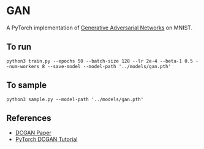 # GAN

A PyTorch implementation of [Generative Adversarial Networks](https://arxiv.org/abs/1406.2661) on MNIST.

## To run

`python3 train.py --epochs 50 --batch-size 128 --lr 2e-4 --beta-1 0.5 --num-workers 8 --save-model --model-path '../models/gan.pth'`

## To sample

`python3 sample.py --model-path '../models/gan.pth'`

## References

- [DCGAN Paper](https://arxiv.org/abs/1511.06434)
- [PyTorch DCGAN Tutorial](https://pytorch.org/tutorials/beginner/dcgan_faces_tutorial)
